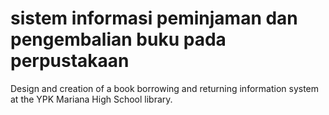 # sistem informasi peminjaman dan pengembalian buku pada perpustakaan
Design and creation of a book borrowing and returning information system at the YPK Mariana High School library. 
